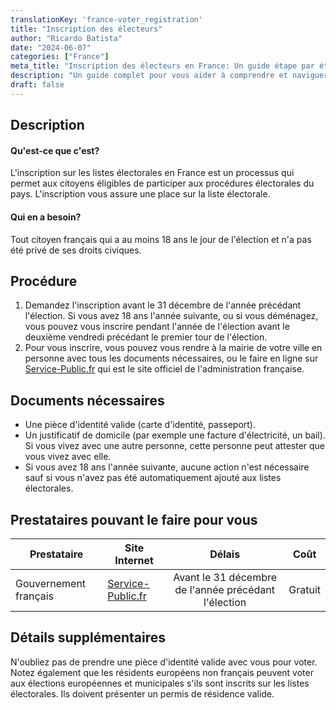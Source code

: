 ```yaml
---
translationKey: 'france-voter_registration'
title: "Inscription des électeurs"
author: "Ricardo Batista"
date: "2024-06-07"
categories: ["France"]
meta_title: "Inscription des électeurs en France: Un guide étape par étape"
description: "Un guide complet pour vous aider à comprendre et naviguer le processus d'inscription des électeurs en France."
draft: false
---
```


## Description
#### Qu'est-ce que c'est?
L'inscription sur les listes électorales en France est un processus qui permet aux citoyens éligibles de participer aux procédures électorales du pays. L'inscription vous assure une place sur la liste électorale.

#### Qui en a besoin?
Tout citoyen français qui a au moins 18 ans le jour de l'élection et n'a pas été privé de ses droits civiques.

## Procédure
1. Demandez l'inscription avant le 31 décembre de l'année précédant l'élection. Si vous avez 18 ans l'année suivante, ou si vous déménagez, vous pouvez vous inscrire pendant l'année de l'élection avant le deuxième vendredi précédant le premier tour de l'élection.
2. Pour vous inscrire, vous pouvez vous rendre à la mairie de votre ville en personne avec tous les documents nécessaires, ou le faire en ligne sur [Service-Public.fr](https://www.service-public.fr/particuliers/vosdroits/R16396) qui est le site officiel de l'administration française.

## Documents nécessaires
- Une pièce d'identité valide (carte d'identité, passeport).
- Un justificatif de domicile (par exemple une facture d'électricité, un bail). Si vous vivez avec une autre personne, cette personne peut attester que vous vivez avec elle.
- Si vous avez 18 ans l'année suivante, aucune action n'est nécessaire sauf si vous n'avez pas été automatiquement ajouté aux listes électorales.

## Prestataires pouvant le faire pour vous

| Prestataire        |     Site Internet     |     Délais    |       Coût      |
| --------------- | --------------- |  :-------------: | :-------------: |
| Gouvernement français      |  [Service-Public.fr](https://www.service-public.fr/particuliers/vosdroits/R16396)       |      Avant le 31 décembre de l'année précédant l'élection     |        Gratuit       |

## Détails supplémentaires
N'oubliez pas de prendre une pièce d'identité valide avec vous pour voter. Notez également que les résidents européens non français peuvent voter aux élections européennes et municipales s'ils sont inscrits sur les listes électorales. Ils doivent présenter un permis de résidence valide.